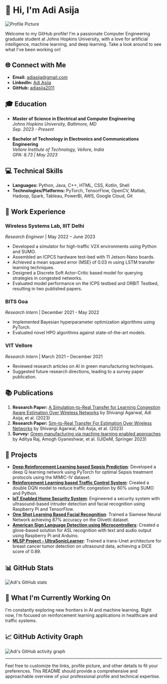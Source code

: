 # 👋 Hi, I'm Adi Asija

![Profile Picture](https://via.placeholder.com/150) <!-- Replace with your profile picture URL -->

Welcome to my GitHub profile! I'm a passionate Computer Engineering graduate student at Johns Hopkins University, with a love for artificial intelligence, machine learning, and deep learning. Take a look around to see what I've been working on!

## 🌐 Connect with Me

- **Email:** [adiasija@gmail.com](mailto:adiasija@gmail.com)
- **LinkedIn:** [Adi Asija](https://www.linkedin.com/in/adi-asija)
- **GitHub:** [adiasija2011](https://github.com/adiasija2011)

## 🎓 Education

- **Master of Science in Electrical and Computer Engineering**  
  *Johns Hopkins University, Baltimore, MD*  
  *Sep. 2023 - Present*

- **Bachelor of Technology in Electronics and Communications Engineering**  
  *Vellore Institute of Technology, Vellore, India*  
  *GPA: 8.73 | May 2023*

## 💻 Technical Skills

- **Languages:** Python, Java, C++, HTML, CSS, Kotlin, Shell
- **Technologies/Platforms:** PyTorch, TensorFlow, OpenCV, Matlab, Hadoop, Spark, Tableau, PowerBI, AWS, Google Cloud, Git

## 🏢 Work Experience

### Wireless Systems Lab, IIIT Delhi
*Research Engineer* | May 2022 – June 2023

- Developed a simulator for high-traffic V2X environments using Python and SUMO.
- Assembled an ICPCS hardware test-bed with 11 Jetson-Nano boards.
- Achieved a mean squared error (MSE) of 0.03 m using LSTM transfer learning techniques.
- Designed a Discrete Soft Actor-Critic based model for querying strategies in congested networks.
- Evaluated model performance on the ICPS testbed and ORBIT Testbed, resulting in two published papers.

### BITS Goa
*Research Intern* | December 2021 - May 2022

- Implemented Bayesian hyperparameter optimization algorithms using PyTorch.
- Evaluated novel HPO algorithms against state-of-the-art models.

### VIT Vellore
*Research Intern* | March 2021 – December 2021

- Reviewed research articles on AI in green manufacturing techniques.
- Suggested future research directions, leading to a survey paper publication.

## 📚 Publications

1. **Research Paper:** [A Simulation-to-Real Transfer for Learning Congestion Aware Estimation Over Wireless Networks](https://www.techrxiv.org/doi/full/10.36227/techrxiv.24332269.v1) by Shivangi Agarwal, Adi Asija, et al. (2023)
2. **Research Paper:** [Sim-to-Real Transfer For Estimation Over Wireless Networks](https://www.techrxiv.org/doi/full/10.36227/techrxiv.24332269.v1) by Shivangi Agarwal, Adi Asija, et al. (2023)
3. **Survey:** [Green manufacturing via machine learning enabled approaches](https://link.springer.com/article/10.1007/s12008-022-01136-0) by Aditya Raj, Amogh Gyaneshwar, et al. (IJIDeM, Springer 2023)

## 🔬 Projects

- **[Deep Reinforcement Learning based Sepsis Prediction](https://github.com/adiasija2011/Sepsis-Prediction)**: Developed a deep Q learning network using PyTorch for optimal Sepsis treatment protocols using the MIMIC-IV dataset.
- **[Reinforcement Learning based Traffic Control System](https://github.com/adiasija2011/Traffic-Control)**: Created a double DQN model to reduce traffic congestion by 60% using SUMO and Python.
- **[IoT Enabled Home Security System](https://github.com/adiasija2011/Home-Security)**: Engineered a security system with ultrasound-based intruder detection and facial recognition using Raspberry Pi and TensorFlow.
- **[One Shot Learning Based Facial Recognition](https://github.com/adiasija2011/OneShot-FacialRecognition)**: Trained a Siamese Neural Network achieving 87% accuracy on the Olivetti dataset.
- **[American Sign Language Detection using Microcontrollers](https://github.com/adiasija2011/ASL-Detection)**: Created a glove-based solution for ASL recognition with text and audio output using Raspberry Pi and Arduino.
- **[MLSP Project - UltraSonicLearner](https://github.com/adiasija2011/UltraSonicLearner)**: Trained a trans-Unet architecture for breast cancer tumor detection on ultrasound data, achieving a DICE score of 0.89.

## 📊 GitHub Stats

![Adi's GitHub stats](https://github-readme-stats.vercel.app/api?username=adiasija2011&show_icons=true&theme=radical)

## 🌱 What I'm Currently Working On

I'm constantly exploring new frontiers in AI and machine learning. Right now, I'm focused on reinforcement learning applications in healthcare and traffic systems.

## 📈 GitHub Activity Graph

![Adi's GitHub activity graph](https://activity-graph.herokuapp.com/graph?username=adiasija2011&theme=react-dark)

---

Feel free to customize the links, profile picture, and other details to fit your preferences. This README should provide a comprehensive and approachable overview of your professional profile and technical expertise.
